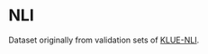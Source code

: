 # NLI

Dataset originally from validation sets of [KLUE-NLI](https://huggingface.co/datasets/klue/viewer/nli/validation).